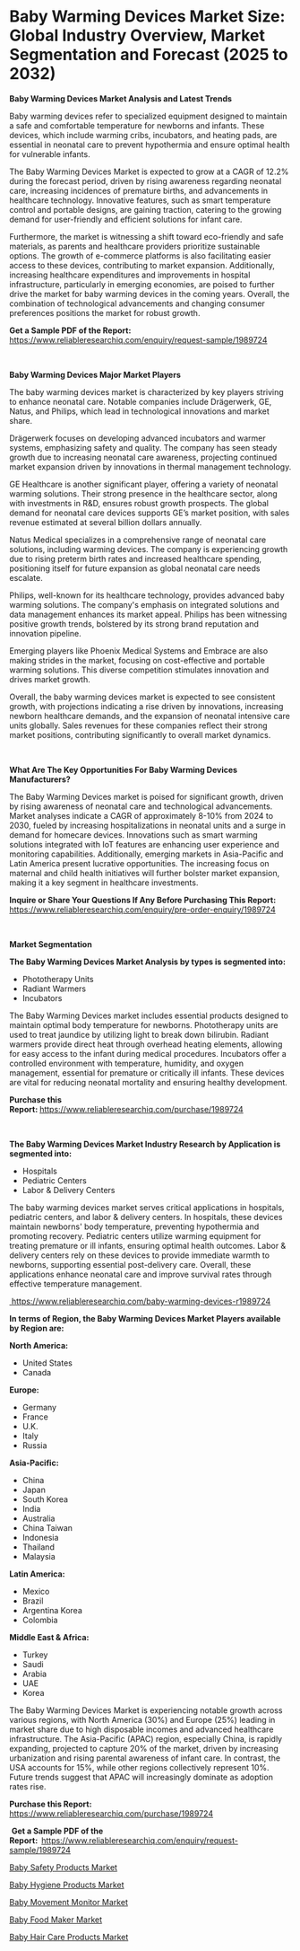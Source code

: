 <p><h1>Baby Warming Devices Market Size: Global Industry Overview, Market Segmentation and Forecast (2025 to 2032)</h1></p><p><strong>Baby Warming Devices Market Analysis and Latest Trends</strong></p>
<p><p>Baby warming devices refer to specialized equipment designed to maintain a safe and comfortable temperature for newborns and infants. These devices, which include warming cribs, incubators, and heating pads, are essential in neonatal care to prevent hypothermia and ensure optimal health for vulnerable infants. </p><p>The Baby Warming Devices Market is expected to grow at a CAGR of 12.2% during the forecast period, driven by rising awareness regarding neonatal care, increasing incidences of premature births, and advancements in healthcare technology. Innovative features, such as smart temperature control and portable designs, are gaining traction, catering to the growing demand for user-friendly and efficient solutions for infant care.</p><p>Furthermore, the market is witnessing a shift toward eco-friendly and safe materials, as parents and healthcare providers prioritize sustainable options. The growth of e-commerce platforms is also facilitating easier access to these devices, contributing to market expansion. Additionally, increasing healthcare expenditures and improvements in hospital infrastructure, particularly in emerging economies, are poised to further drive the market for baby warming devices in the coming years. Overall, the combination of technological advancements and changing consumer preferences positions the market for robust growth.</p></p>
<p><strong>Get a Sample PDF of the Report:&nbsp;</strong> <a href="https://www.reliableresearchiq.com/enquiry/request-sample/1989724?utm_campaign=1087&utm_medium=2&utm_source=Github&utm_content=ia&utm_term=10022025&utm_id=baby-warming-devices">https://www.reliableresearchiq.com/enquiry/request-sample/1989724</a></p>
<p>&nbsp;</p>
<p><strong>Baby Warming Devices Major Market Players</strong></p>
<p><p>The baby warming devices market is characterized by key players striving to enhance neonatal care. Notable companies include Drägerwerk, GE, Natus, and Philips, which lead in technological innovations and market share.</p><p>Drägerwerk focuses on developing advanced incubators and warmer systems, emphasizing safety and quality. The company has seen steady growth due to increasing neonatal care awareness, projecting continued market expansion driven by innovations in thermal management technology.</p><p>GE Healthcare is another significant player, offering a variety of neonatal warming solutions. Their strong presence in the healthcare sector, along with investments in R&D, ensures robust growth prospects. The global demand for neonatal care devices supports GE’s market position, with sales revenue estimated at several billion dollars annually.</p><p>Natus Medical specializes in a comprehensive range of neonatal care solutions, including warming devices. The company is experiencing   growth due to rising preterm birth rates and increased healthcare spending, positioning itself for future expansion as global neonatal care needs escalate.</p><p>Philips, well-known for its healthcare technology, provides advanced baby warming solutions. The company's emphasis on integrated solutions and data management enhances its market appeal. Philips has been witnessing positive growth trends, bolstered by its strong brand reputation and innovation pipeline.</p><p>Emerging players like Phoenix Medical Systems and Embrace are also making strides in the market, focusing on cost-effective and portable warming solutions. This diverse competition stimulates innovation and drives market growth.</p><p>Overall, the baby warming devices market is expected to see consistent growth, with projections indicating a rise driven by innovations, increasing newborn healthcare demands, and the expansion of neonatal intensive care units globally. Sales revenues for these companies reflect their strong market positions, contributing significantly to overall market dynamics.</p></p>
<p>&nbsp;</p>
<p><strong>What Are The Key Opportunities For Baby Warming Devices Manufacturers?</strong></p>
<p><p>The Baby Warming Devices market is poised for significant growth, driven by rising awareness of neonatal care and technological advancements. Market analyses indicate a CAGR of approximately 8-10% from 2024 to 2030, fueled by increasing hospitalizations in neonatal units and a surge in demand for homecare devices. Innovations such as smart warming solutions integrated with IoT features are enhancing user experience and monitoring capabilities. Additionally, emerging markets in Asia-Pacific and Latin America present lucrative opportunities. The increasing focus on maternal and child health initiatives will further bolster market expansion, making it a key segment in healthcare investments.</p></p>
<p><strong>Inquire or Share Your Questions If Any Before Purchasing This Report:</strong> <a href="https://www.reliableresearchiq.com/enquiry/pre-order-enquiry/1989724?utm_campaign=1087&utm_medium=2&utm_source=Github&utm_content=ia&utm_term=10022025&utm_id=baby-warming-devices">https://www.reliableresearchiq.com/enquiry/pre-order-enquiry/1989724</a></p>
<p>&nbsp;</p>
<p><strong>Market Segmentation</strong></p>
<p><strong>The Baby Warming Devices Market Analysis by types is segmented into:</strong></p>
<p><ul><li>Phototherapy Units</li><li>Radiant Warmers</li><li>Incubators</li></ul></p>
<p><p>The Baby Warming Devices market includes essential products designed to maintain optimal body temperature for newborns. Phototherapy units are used to treat jaundice by utilizing light to break down bilirubin. Radiant warmers provide direct heat through overhead heating elements, allowing for easy access to the infant during medical procedures. Incubators offer a controlled environment with temperature, humidity, and oxygen management, essential for premature or critically ill infants. These devices are vital for reducing neonatal mortality and ensuring healthy development.</p></p>
<p><strong>Purchase this Report:&nbsp;</strong><a href="https://www.reliableresearchiq.com/purchase/1989724?utm_campaign=1087&utm_medium=2&utm_source=Github&utm_content=ia&utm_term=10022025&utm_id=baby-warming-devices">https://www.reliableresearchiq.com/purchase/1989724</a></p>
<p>&nbsp;</p>
<p><strong>The Baby Warming Devices Market Industry Research by Application is segmented into:</strong></p>
<p><ul><li>Hospitals</li><li>Pediatric Centers</li><li>Labor & Delivery Centers</li></ul></p>
<p><p>The baby warming devices market serves critical applications in hospitals, pediatric centers, and labor & delivery centers. In hospitals, these devices maintain newborns' body temperature, preventing hypothermia and promoting recovery. Pediatric centers utilize warming equipment for treating premature or ill infants, ensuring optimal health outcomes. Labor & delivery centers rely on these devices to provide immediate warmth to newborns, supporting essential post-delivery care. Overall, these applications enhance neonatal care and improve survival rates through effective temperature management.</p></p>
<p><a href="https://www.reliableresearchiq.com/baby-warming-devices-r1989724?utm_campaign=1087&utm_medium=2&utm_source=Github&utm_content=ia&utm_term=10022025&utm_id=baby-warming-devices">&nbsp;https://www.reliableresearchiq.com/baby-warming-devices-r1989724</a></p>
<p><strong>In terms of Region, the Baby Warming Devices Market Players available by Region are:</strong></p>
<p>
    <p> <strong> North America: </strong>
        <ul>
            <li>United States</li>
            <li>Canada</li>
        </ul>
        </p> 
    <p> <strong> Europe: </strong>
        <ul>
            <li>Germany</li>
            <li>France</li>
            <li>U.K.</li>
            <li>Italy</li>
            <li>Russia</li>
        </ul>
        </p> 
    <p> <strong> Asia-Pacific: </strong>
        <ul>
            <li>China</li>
            <li>Japan</li>
            <li>South Korea</li>
            <li>India</li>
            <li>Australia</li>
            <li>China Taiwan</li>
            <li>Indonesia</li>
            <li>Thailand</li>
            <li>Malaysia</li>
        </ul>
        </p> 
    <p> <strong> Latin America: </strong>
        <ul>
            <li>Mexico</li>
            <li>Brazil</li>
            <li>Argentina Korea</li>
            <li>Colombia</li>
        </ul>
        </p> 
    <p> <strong> Middle East & Africa: </strong>
        <ul>
            <li>Turkey</li>
            <li>Saudi</li>
            <li>Arabia</li>
            <li>UAE</li>
            <li>Korea</li>
        </ul>
    </p>
    </p>
<p><p>The Baby Warming Devices Market is experiencing notable growth across various regions, with North America (30%) and Europe (25%) leading in market share due to high disposable incomes and advanced healthcare infrastructure. The Asia-Pacific (APAC) region, especially China, is rapidly expanding, projected to capture 20% of the market, driven by increasing urbanization and rising parental awareness of infant care. In contrast, the USA accounts for 15%, while other regions collectively represent 10%. Future trends suggest that APAC will increasingly dominate as adoption rates rise.</p></p>
<p><strong>Purchase this Report: </strong><a href="https://www.reliableresearchiq.com/purchase/1989724?utm_campaign=1087&utm_medium=2&utm_source=Github&utm_content=ia&utm_term=10022025&utm_id=baby-warming-devices">https://www.reliableresearchiq.com/purchase/1989724</a></p>
<p>&nbsp;<strong>Get a Sample PDF of the Report:&nbsp;&nbsp;</strong><a href="https://www.reliableresearchiq.com/enquiry/request-sample/1989724?utm_campaign=1087&utm_medium=2&utm_source=Github&utm_content=ia&utm_term=10022025&utm_id=baby-warming-devices">https://www.reliableresearchiq.com/enquiry/request-sample/1989724</a></p>
<p><strong></strong></p>
<p><p><a href="https://github.com/thuaaduriim/Market-Research-Report-List-1/blob/main/baby-safety-products-market.md?utm_campaign=1087&utm_medium=2&utm_source=Github&utm_content=ia&utm_term=10022025&utm_id=baby-warming-devices">Baby Safety Products Market</a></p><p><a href="https://github.com/parissqabaka3/Market-Research-Report-List-1/blob/main/baby-hygiene-products-market.md?utm_campaign=1087&utm_medium=2&utm_source=Github&utm_content=ia&utm_term=10022025&utm_id=baby-warming-devices">Baby Hygiene Products Market</a></p><p><a href="https://github.com/poznerfulden73/Market-Research-Report-List-1/blob/main/baby-movement-monitor-market.md?utm_campaign=1087&utm_medium=2&utm_source=Github&utm_content=ia&utm_term=10022025&utm_id=baby-warming-devices">Baby Movement Monitor Market</a></p><p><a href="https://github.com/nacrehuipie/Market-Research-Report-List-1/blob/main/baby-food-maker-market.md?utm_campaign=1087&utm_medium=2&utm_source=Github&utm_content=ia&utm_term=10022025&utm_id=baby-warming-devices">Baby Food Maker Market</a></p><p><a href="https://github.com/urticagebbia/Market-Research-Report-List-1/blob/main/baby-hair-care-products-market.md?utm_campaign=1087&utm_medium=2&utm_source=Github&utm_content=ia&utm_term=10022025&utm_id=baby-warming-devices">Baby Hair Care Products Market</a></p></p>
